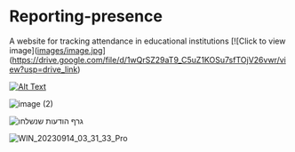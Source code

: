 # Reporting-presence
A website for tracking attendance in educational institutions
[![Click to view image]([images/image.jpg](https://github.com/malkaDeutsch/Reporting-presence/assets/101219031/2ab85dbe-2645-42ce-ac9b-c9782cc1918f)](https://drive.google.com/file/d/1wQrSZ29aT9_C5uZ1KOSu7sfTOjV26vwr/view?usp=drive_link)


[![Alt Text](https://github.com/malkaDeutsch/Reporting-presence/assets/101219031/2ab85dbe-2645-42ce-ac9b-c9782cc1918f)](https://drive.google.com/file/d/1wQrSZ29aT9_C5uZ1KOSu7sfTOjV26vwr/view?usp=drive_link)



![image (2)](https://github.com/malkaDeutsch/Reporting-presence/assets/101219031/1d466d77-2ec6-4a24-9c77-abb5f65b735c)


![גרף הודעות שנשלחו](https://github.com/malkaDeutsch/Reporting-presence/assets/101219031/8a777e6f-0875-4e72-b6fa-779081b96b86)



![WIN_20230914_03_31_33_Pro](https://github.com/malkaDeutsch/Reporting-presence/assets/101219031/5c63a939-2586-48e7-b72b-2cc9d13ca741)
